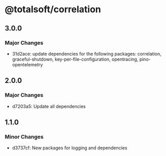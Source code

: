# @totalsoft/correlation

## 3.0.0

### Major Changes

- 31d2ace: update dependencies for the following packages: correlation, graceful-shutdown, key-per-file-configuration, opentracing, pino-opentelemetry

## 2.0.0

### Major Changes

- d7203a5: Update all dependencies

## 1.1.0

### Minor Changes

- d3737cf: New packages for logging and dependencies
